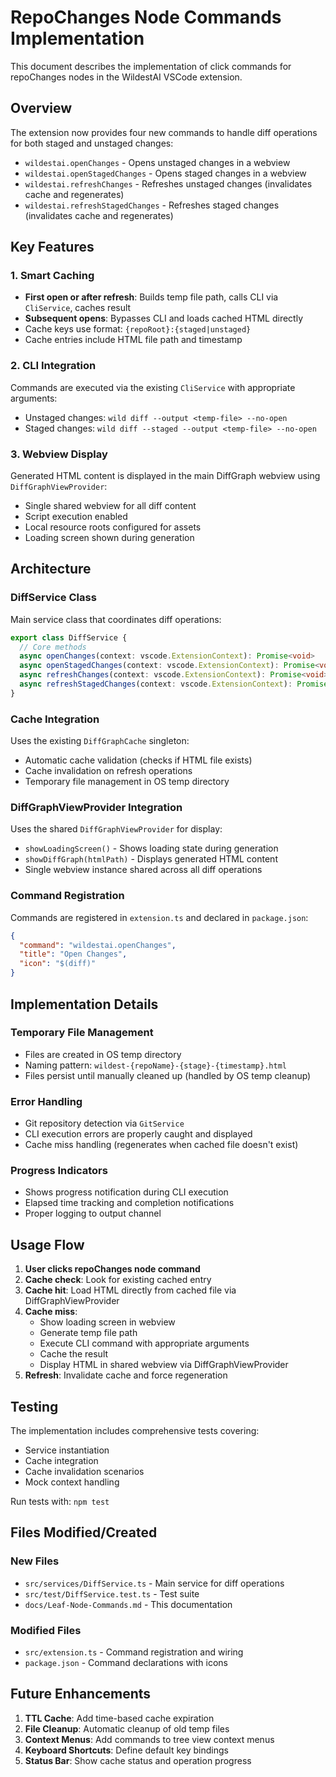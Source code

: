 # RepoChanges Node Commands Implementation

This document describes the implementation of click commands for repoChanges nodes in the WildestAI VSCode extension.

## Overview

The extension now provides four new commands to handle diff operations for both staged and unstaged changes:

- `wildestai.openChanges` - Opens unstaged changes in a webview
- `wildestai.openStagedChanges` - Opens staged changes in a webview  
- `wildestai.refreshChanges` - Refreshes unstaged changes (invalidates cache and regenerates)
- `wildestai.refreshStagedChanges` - Refreshes staged changes (invalidates cache and regenerates)

## Key Features

### 1. Smart Caching
- **First open or after refresh**: Builds temp file path, calls CLI via `CliService`, caches result
- **Subsequent opens**: Bypasses CLI and loads cached HTML directly
- Cache keys use format: `{repoRoot}:{staged|unstaged}`
- Cache entries include HTML file path and timestamp

### 2. CLI Integration
Commands are executed via the existing `CliService` with appropriate arguments:
- Unstaged changes: `wild diff --output <temp-file> --no-open`
- Staged changes: `wild diff --staged --output <temp-file> --no-open`

### 3. Webview Display
Generated HTML content is displayed in the main DiffGraph webview using `DiffGraphViewProvider`:
- Single shared webview for all diff content
- Script execution enabled
- Local resource roots configured for assets
- Loading screen shown during generation

## Architecture

### DiffService Class
Main service class that coordinates diff operations:

```typescript
export class DiffService {
  // Core methods
  async openChanges(context: vscode.ExtensionContext): Promise<void>
  async openStagedChanges(context: vscode.ExtensionContext): Promise<void>
  async refreshChanges(context: vscode.ExtensionContext): Promise<void>
  async refreshStagedChanges(context: vscode.ExtensionContext): Promise<void>
}
```

### Cache Integration
Uses the existing `DiffGraphCache` singleton:
- Automatic cache validation (checks if HTML file exists)
- Cache invalidation on refresh operations
- Temporary file management in OS temp directory

### DiffGraphViewProvider Integration
Uses the shared `DiffGraphViewProvider` for display:
- `showLoadingScreen()` - Shows loading state during generation
- `showDiffGraph(htmlPath)` - Displays generated HTML content
- Single webview instance shared across all diff operations

### Command Registration
Commands are registered in `extension.ts` and declared in `package.json`:

```json
{
  "command": "wildestai.openChanges",
  "title": "Open Changes",
  "icon": "$(diff)"
}
```

## Implementation Details

### Temporary File Management
- Files are created in OS temp directory
- Naming pattern: `wildest-{repoName}-{stage}-{timestamp}.html`
- Files persist until manually cleaned up (handled by OS temp cleanup)

### Error Handling
- Git repository detection via `GitService`
- CLI execution errors are properly caught and displayed
- Cache miss handling (regenerates when cached file doesn't exist)

### Progress Indicators
- Shows progress notification during CLI execution
- Elapsed time tracking and completion notifications
- Proper logging to output channel

## Usage Flow

1. **User clicks repoChanges node command**
2. **Cache check**: Look for existing cached entry
3. **Cache hit**: Load HTML directly from cached file via DiffGraphViewProvider
4. **Cache miss**: 
   - Show loading screen in webview
   - Generate temp file path
   - Execute CLI command with appropriate arguments
   - Cache the result
   - Display HTML in shared webview via DiffGraphViewProvider
5. **Refresh**: Invalidate cache and force regeneration

## Testing

The implementation includes comprehensive tests covering:
- Service instantiation
- Cache integration
- Cache invalidation scenarios
- Mock context handling

Run tests with: `npm test`

## Files Modified/Created

### New Files
- `src/services/DiffService.ts` - Main service for diff operations
- `src/test/DiffService.test.ts` - Test suite
- `docs/Leaf-Node-Commands.md` - This documentation

### Modified Files
- `src/extension.ts` - Command registration and wiring
- `package.json` - Command declarations with icons

## Future Enhancements

1. **TTL Cache**: Add time-based cache expiration
2. **File Cleanup**: Automatic cleanup of old temp files  
3. **Context Menus**: Add commands to tree view context menus
4. **Keyboard Shortcuts**: Define default key bindings
5. **Status Bar**: Show cache status and operation progress
